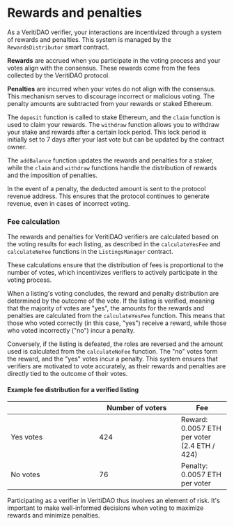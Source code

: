 # Rewards and penalties

As a VeritiDAO verifier, your interactions are incentivized through a system of rewards and penalties. This system is managed by the `RewardsDistributor` smart contract.

**Rewards** are accrued when you participate in the voting process and your votes align with the consensus. These rewards come from the fees collected by the VeritiDAO protocol.

**Penalties** are incurred when your votes do not align with the consensus. This mechanism serves to discourage incorrect or malicious voting. The penalty amounts are subtracted from your rewards or staked Ethereum.

The `deposit` function is called to stake Ethereum, and the `claim` function is used to claim your rewards. The `withdraw` function allows you to withdraw your stake and rewards after a certain lock period. This lock period is initially set to 7 days after your last vote but can be updated by the contract owner.

The `addBalance` function updates the rewards and penalties for a staker, while the `claim` and `withdraw` functions handle the distribution of rewards and the imposition of penalties.

In the event of a penalty, the deducted amount is sent to the protocol revenue address. This ensures that the protocol continues to generate revenue, even in cases of incorrect voting.

### Fee calculation

The rewards and penalties for VeritiDAO verifiers are calculated based on the voting results for each listing, as described in the `calculateYesFee` and `calculateNoFee` functions in the `ListingsManager` contract.

These calculations ensure that the distribution of fees is proportional to the number of votes, which incentivizes verifiers to actively participate in the voting process.

When a listing's voting concludes, the reward and penalty distribution are determined by the outcome of the vote. If the listing is verified, meaning that the majority of votes are "yes", the amounts for the rewards and penalties are calculated from the `calculateYesFee` function. This means that those who voted correctly (in this case, "yes") receive a reward, while those who voted incorrectly ("no") incur a penalty.

Conversely, if the listing is defeated, the roles are reversed and the amount used is calculated from the `calculateNoFee` function. The "no" votes form the reward, and the "yes" votes incur a penalty. This system ensures that verifiers are motivated to vote accurately, as their rewards and penalties are directly tied to the outcome of their votes.

#### Example fee distribution for a verified listing

<table><thead><tr><th width="187"></th><th width="172.33333333333331">Number of voters</th><th>Fee</th></tr></thead><tbody><tr><td>Yes votes</td><td>424</td><td>Reward: 0.0057 ETH per voter (2.4 ETH / 424)</td></tr><tr><td>No votes</td><td>76</td><td>Penalty: 0.0057 ETH per voter</td></tr></tbody></table>

Participating as a verifier in VeritiDAO thus involves an element of risk. It's important to make well-informed decisions when voting to maximize rewards and minimize penalties.
